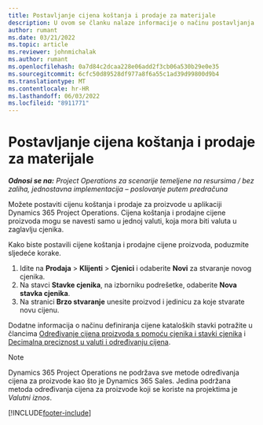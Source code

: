 ```yaml
---
title: Postavljanje cijena koštanja i prodaje za materijale
description: U ovom se članku nalaze informacije o načinu postavljanja troškova i prodajnih cijena za materijale koji se upotrebljavaju na projektima.
author: rumant
ms.date: 03/21/2022
ms.topic: article
ms.reviewer: johnmichalak
ms.author: rumant
ms.openlocfilehash: 0a7d84c2dcaa228e06add2f3cb06a530b29e0e35
ms.sourcegitcommit: 6cfc50d89528df977a8f6a55c1ad39d99800d9b4
ms.translationtype: MT
ms.contentlocale: hr-HR
ms.lasthandoff: 06/03/2022
ms.locfileid: "8911771"
---
```

# <a name="set-up-cost-and-sales-rates-for-materials"></a>Postavljanje cijena koštanja i prodaje za materijale

_**Odnosi se na:** Project Operations za scenarije temeljene na resursima / bez zaliha, jednostavna implementacija – poslovanje putem predračuna_

Možete postaviti cijenu koštanja i prodaje za proizvode u aplikaciji Dynamics 365 Project Operations. Cijena koštanja i prodajne cijene proizvoda mogu se navesti samo u jednoj valuti, koja mora biti valuta u zaglavlju cjenika.

Kako biste postavili cijene koštanja i prodajne cijene proizvoda, poduzmite sljedeće korake. 

1. Idite na **Prodaja** > **Klijenti** > **Cjenici** i odaberite **Novi** za stvaranje novog cjenika. 
2. Na stavci **Stavke cjenika**, na izborniku podrešetke, odaberite **Nova stavka cjenika**. 
3. Na stranici **Brzo stvaranje** unesite proizvod i jedinicu za koje stvarate novu cijenu.

Dodatne informacija o načinu definiranja cijene kataloških stavki potražite u člancima [Određivanje cijena proizvoda s pomoću cjenika i stavki cjenika](/dynamics365/sales/create-price-lists-price-list-items-define-pricing-products) i [Decimalna preciznost u valuti i određivanju cijena](/dynamics365/sales/decimal-precision-currency-pricing).
> [!NOTE]
> Dynamics 365 Project Operations ne podržava sve metode određivanja cijena za proizvode kao što je Dynamics 365 Sales. Jedina podržana metoda određivanja cijena za proizvode koji se koriste na projektima je *Valutni iznos*.


[!INCLUDE[footer-include](../includes/footer-banner.md)]
